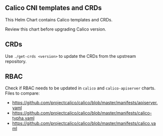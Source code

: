 Calico CNI templates and CRDs
------------------------

This Helm Chart contains Calico templates and CRDs.

Review this chart before upgrading Calico version.

## CRDs

Use `./get-crds <version>` to update the CRDs from the upstream repository.

## RBAC

Check if RBAC needs to be updated in `calico` and `calico-apiserver` charts. Files to compare:
- https://github.com/projectcalico/calico/blob/master/manifests/apiserver.yaml
- https://github.com/projectcalico/calico/blob/master/manifests/calico-typha.yaml
- https://github.com/projectcalico/calico/blob/master/manifests/calico.yaml
